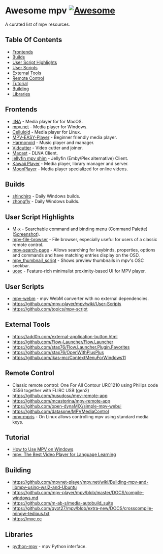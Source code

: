 
# Awesome mpv [![Awesome](https://awesome.re/badge.svg)](https://awesome.re)

A curated list of mpv resources.


Table Of Contents
-----------------

- [Frontends](#frontends)
- [Builds](#builds)
- [User Script Highlights](#user-script-highlights)
- [User Scripts](#user-scripts)
- [External Tools](#external-tools)
- [Remote Control](#remote-control)
- [Tutorial](#tutorial)
- [Building](#building)
- [Libraries](#libraries)


Frontends
---------

- [IINA](https://iina.io) - Media player for for MacOS.
- [mpv.net](https://github.com/mpvnet-player/mpv.net) - Media player for Windows.
- [Celluloid](https://github.com/celluloid-player/celluloid) - Media player for Linux.
- [MPV-EASY-Player](https://github.com/422658476/MPV-EASY-Player) - Beginner friendly media player.
- [Harmonoid](https://github.com/harmonoid/harmonoid) - Music player and manager.
- [Vidcutter](https://github.com/ozmartian/vidcutter) - Video cutter and joiner.
- [Macast](https://github.com/xfangfang/Macast) - DLNA Client.
- [jellyfin mpv shim](https://github.com/jellyfin/jellyfin-mpv-shim) - Jellyfin (Emby/Plex alternative) Client.
- [Kawaii Player](https://github.com/kanishka-linux/kawaii-player) - Media player, library manager and server.
- [MoonPlayer](https://github.com/coslyk/moonplayer) - Media player specialized for online videos.


Builds
------

- [shinchiro](https://github.com/shinchiro/mpv-winbuild-cmake) - Daily Windows builds.
- [zhongfly](https://github.com/zhongfly/mpv-winbuild) - Daily Windows builds.


User Script Highlights
----------------------

- [M-x](https://github.com/Seme4eg/mpv-scripts) - Searchable command and binding menu (Command Palette)([Screenshot](img/m-x.png)).
- [mpv-file-browser](https://github.com/CogentRedTester/mpv-file-browser) - File browser, especially useful for users of a classic remote control.
- [mpv-search-page](https://github.com/CogentRedTester/mpv-search-page) - Allows searching for keybinds, properties, options and commands and have matching entries display on the OSD.
- [mpv_thumbnail_script](https://github.com/TheAMM/mpv_thumbnail_script) - Shows preview thumbnails in mpv's OSC seekbar.
- [uosc](https://github.com/tomasklaen/uosc) - Feature-rich minimalist proximity-based UI for MPV player.


User Scripts
------------

- [mpv-webm](https://github.com/ekisu/mpv-webm) - mpv WebM converter with no external dependencies.
- https://github.com/mpv-player/mpv/wiki/User-Scripts
- https://github.com/topics/mpv-script


External Tools
--------------

- https://add0n.com/external-application-button.html
- https://github.com/Flow-Launcher/Flow.Launcher
- https://github.com/stax76/Flow.Launcher.Plugin.Favorites
- https://github.com/stax76/OpenWithPlusPlus
- https://github.com/ikas-mc/ContextMenuForWindows11


Remote Control
--------------

- Classic remote control: One For All Contour URC1210 using Philips code 0556 together with FLIRC USB (gen2)
- https://github.com/husudosu/mpv-remote-app
- https://github.com/mcastorina/mpv-remote-app
- https://github.com/open-dynaMIX/simple-mpv-webui
- https://github.com/datasone/MPVMediaControl
- [mpv-mpris](https://github.com/hoyon/mpv-mpris) - On Linux allows controlling mpv using standard media keys.


Tutorial
--------

- [How to Use MPV on Windows](https://www.makeuseof.com/how-to-use-mpv-on-windows)
- [mpv: The Best Video Player for Language Learning](https://www.youtube.com/watch?v=bbg6ztWecbU)


Building
--------

- https://github.com/mpvnet-player/mpv.net/wiki/Building-mpv-and-libmpv-using-wsl2-and-Ubuntu
- https://github.com/mpv-player/mpv/blob/master/DOCS/compile-windows.md
- https://github.com/m-ab-s/media-autobuild_suite
- https://github.com/qyot27/mpv/blob/extra-new/DOCS/crosscompile-mingw-tedious.txt
- https://mxe.cc


Libraries
---------
- [python-mpv](https://github.com/jaseg/python-mpv) - mpv Python interface.
